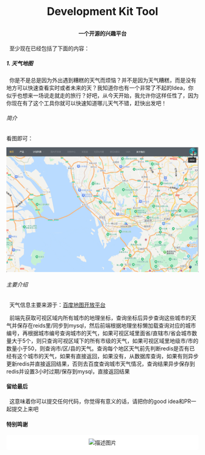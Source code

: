 <h1 align="center" style="margin: 30px 0 30px; font-weight: bold;">Development Kit Tool</h1>

<h4 align="center">一个开源的兴趣平台</h4>

&nbsp;&nbsp;至少现在已经包括了下面的内容：

<h5 align="left">1. 天气地图</h5>

&nbsp;&nbsp;你是不是总是因为外出遇到糟糕的天气而烦恼？并不是因为天气糟糕，而是没有地方可以快速查看实时或者未来的天？我知道你也有一个非常了不起的Idea，你似乎也想来一场说走就走的旅行？好吧，从今天开始，我允许你这样任性了，因为你现在有了这个工具你就可以快速知道哪儿天气不错，赶快出发吧！

<h6 align="left">简介</h6>

看图即可：

![system-pic/home-page.png](system-pic/home-page.png)

<h6 align="left">主要介绍</h6>

&nbsp;&nbsp;天气信息主要来源于：[百度地图开放平台](https://lbsyun.baidu.com/) 

&nbsp;&nbsp;前端先获取可视区域内所有城市的地理坐标，查询坐标后异步查询这些城市的天气并保存在reids里/同步到mysql，然后前端根据地理坐标懒加载查询对应的城市编号，再根据城市编号查询城市的天气，如果可视区域里面省/直辖市/省会城市数量大于5个，则只查询可视区域下的所有市级的天气，如果可视区域里地级市/市的数量小于50，则查询市/区/县的天气。查询每个地区天气前先判断redis是否有已经有这个城市的天气，如果有直接返回，如果没有，从数据库查询，如果有则异步更新redis并直接返回结果，否则去百度查询城市天气情况，查询结果异步保存到redis并设置3小时过期/保存到mysql，直接返回结果

<h4 align="left">留给最后</h4>

&nbsp;&nbsp;这意味着你可以提交任何代码，你觉得有意义的话，请把你的good idea和PR一起提交上来吧

<h4 align="left">特别鸣谢</h4>

<div style="text-align: center;background-color: #fff;border-radius: 5px;padding: 5px;">
  <img src="https://mapopen-website-wiki.cdn.bcebos.com/statics/%E5%AF%BC%E8%88%AA04%402x.png" alt="描述图片" style="width: 75px; height: 25px; padding: 5px;background-color: #fff;border-radius: 5px;" />
</div>
